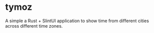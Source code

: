 # tymoz

A simple a Rust + SlintUI application to show time from different cities across different time zones.
